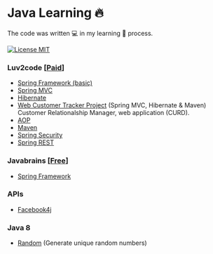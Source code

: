 # Java Learning :fire: 
 The code was written :computer: in my learning 📖 process.

[![License MIT](https://img.shields.io/badge/license-MIT-blue.svg)](LICENSE)

### Luv2code [[Paid](https://udemy.com/spring-hibernate-tutorial)]
* [Spring Framework (basic)](spring/luv2code/SpringBasic)
* [Spring MVC](spring/luv2code/SpringMVC)
* [Hibernate](spring/luv2code/Hibernate)
* [Web Customer Tracker Project](spring/luv2code/Projects/web-customer-tracker) (Spring MVC, Hibernate & Maven)  
Customer Relationalship Manager, web application (CURD).
* [AOP](spring/luv2code/AOP)
* [Maven](spring/luv2code/Maven)
* [Spring Security](spring/luv2code/SpringSecurity)
* [Spring REST](spring/luv2code/SpringREST)

### Javabrains [[Free](https://www.youtube.com/playlist?list=PL85699F22F63DCD20)]
* [Spring Framework]()

### APIs
* [Facebook4j](https://github.com/HouariZegai/JavaLearning/tree/master/apis/facebook4j)

### Java 8
* [Random](java8/src/random) (Generate unique random numbers)
